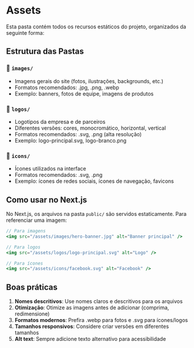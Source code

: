 # Assets

Esta pasta contém todos os recursos estáticos do projeto, organizados da seguinte forma:

## Estrutura das Pastas

### 📁 `images/`
- Imagens gerais do site (fotos, ilustrações, backgrounds, etc.)
- Formatos recomendados: .jpg, .png, .webp
- Exemplo: banners, fotos de equipe, imagens de produtos

### 📁 `logos/`
- Logotipos da empresa e de parceiros
- Diferentes versões: cores, monocromático, horizontal, vertical
- Formatos recomendados: .svg, .png (alta resolução)
- Exemplo: logo-principal.svg, logo-branco.png

### 📁 `icons/`
- Ícones utilizados na interface
- Formatos recomendados: .svg, .png
- Exemplo: ícones de redes sociais, ícones de navegação, favicons

## Como usar no Next.js

No Next.js, os arquivos na pasta `public/` são servidos estaticamente. Para referenciar uma imagem:

```jsx
// Para imagens
<img src="/assets/images/hero-banner.jpg" alt="Banner principal" />

// Para logos
<img src="/assets/logos/logo-principal.svg" alt="Logo" />

// Para ícones
<img src="/assets/icons/facebook.svg" alt="Facebook" />
```

## Boas práticas

1. **Nomes descritivos**: Use nomes claros e descritivos para os arquivos
2. **Otimização**: Otimize as imagens antes de adicionar (comprima, redimensione)
3. **Formatos modernos**: Prefira .webp para fotos e .svg para ícones/logos
4. **Tamanhos responsivos**: Considere criar versões em diferentes tamanhos
5. **Alt text**: Sempre adicione texto alternativo para acessibilidade 